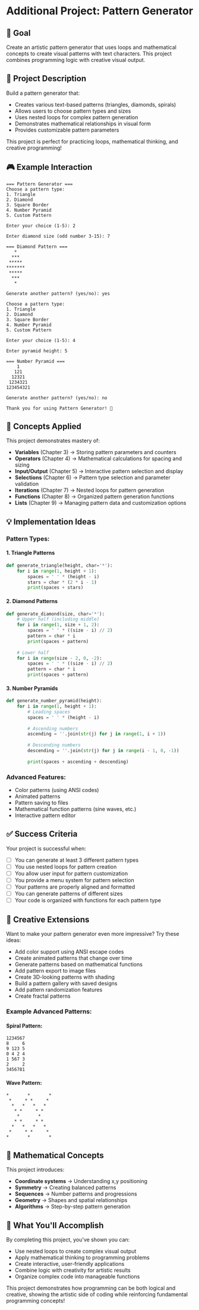 # Additional Project: Pattern Generator

## 🎯 Goal

Create an artistic pattern generator that uses loops and mathematical concepts to create visual patterns with text characters. This project combines programming logic with creative visual output.

## 📖 Project Description

Build a pattern generator that:
- Creates various text-based patterns (triangles, diamonds, spirals)
- Allows users to choose pattern types and sizes
- Uses nested loops for complex pattern generation
- Demonstrates mathematical relationships in visual form
- Provides customizable pattern parameters

This project is perfect for practicing loops, mathematical thinking, and creative programming!

## 🎮 Example Interaction

```
=== Pattern Generator ===
Choose a pattern type:
1. Triangle
2. Diamond
3. Square Border
4. Number Pyramid
5. Custom Pattern

Enter your choice (1-5): 2

Enter diamond size (odd number 3-15): 7

=== Diamond Pattern ===
   *
  ***
 *****
*******
 *****
  ***
   *

Generate another pattern? (yes/no): yes

Choose a pattern type:
1. Triangle
2. Diamond
3. Square Border
4. Number Pyramid
5. Custom Pattern

Enter your choice (1-5): 4

Enter pyramid height: 5

=== Number Pyramid ===
    1
   121
  12321
 1234321
123454321

Generate another pattern? (yes/no): no

Thank you for using Pattern Generator! 🎨
```

## 🧠 Concepts Applied

This project demonstrates mastery of:
- **Variables** (Chapter 3) → Storing pattern parameters and counters
- **Operators** (Chapter 4) → Mathematical calculations for spacing and sizing
- **Input/Output** (Chapter 5) → Interactive pattern selection and display
- **Selections** (Chapter 6) → Pattern type selection and parameter validation
- **Iterations** (Chapter 7) → Nested loops for pattern generation
- **Functions** (Chapter 8) → Organized pattern generation functions
- **Lists** (Chapter 9) → Managing pattern data and customization options

## 💡 Implementation Ideas

### Pattern Types:

#### 1. Triangle Patterns
```python
def generate_triangle(height, char='*'):
    for i in range(1, height + 1):
        spaces = ' ' * (height - i)
        stars = char * (2 * i - 1)
        print(spaces + stars)
```

#### 2. Diamond Patterns
```python
def generate_diamond(size, char='*'):
    # Upper half (including middle)
    for i in range(1, size + 1, 2):
        spaces = ' ' * ((size - i) // 2)
        pattern = char * i
        print(spaces + pattern)
    
    # Lower half
    for i in range(size - 2, 0, -2):
        spaces = ' ' * ((size - i) // 2)
        pattern = char * i
        print(spaces + pattern)
```

#### 3. Number Pyramids
```python
def generate_number_pyramid(height):
    for i in range(1, height + 1):
        # Leading spaces
        spaces = ' ' * (height - i)
        
        # Ascending numbers
        ascending = ''.join(str(j) for j in range(1, i + 1))
        
        # Descending numbers
        descending = ''.join(str(j) for j in range(i - 1, 0, -1))
        
        print(spaces + ascending + descending)
```

### Advanced Features:
- Color patterns (using ANSI codes)
- Animated patterns
- Pattern saving to files
- Mathematical function patterns (sine waves, etc.)
- Interactive pattern editor

## ✅ Success Criteria

Your project is successful when:
- [ ] You can generate at least 3 different pattern types
- [ ] You use nested loops for pattern creation
- [ ] You allow user input for pattern customization
- [ ] You provide a menu system for pattern selection
- [ ] Your patterns are properly aligned and formatted
- [ ] You can generate patterns of different sizes
- [ ] Your code is organized with functions for each pattern type

## 🎨 Creative Extensions

Want to make your pattern generator even more impressive? Try these ideas:
- Add color support using ANSI escape codes
- Create animated patterns that change over time
- Generate patterns based on mathematical functions
- Add pattern export to image files
- Create 3D-looking patterns with shading
- Build a pattern gallery with saved designs
- Add pattern randomization features
- Create fractal patterns

### Example Advanced Patterns:

#### Spiral Pattern:
```
1234567
8     6
9 123 5
0 4 2 4
1 567 3
2     2
3456781
```

#### Wave Pattern:
```
*       *       *
 *     * *     *
  *   *   *   *
   * *     * *
    *       *
   * *     * *
  *   *   *   *
 *     * *     *
*       *       *
```

## 🔗 Mathematical Concepts

This project introduces:
- **Coordinate systems** → Understanding x,y positioning
- **Symmetry** → Creating balanced patterns
- **Sequences** → Number patterns and progressions
- **Geometry** → Shapes and spatial relationships
- **Algorithms** → Step-by-step pattern generation

## 🎉 What You'll Accomplish

By completing this project, you've shown you can:
- Use nested loops to create complex visual output
- Apply mathematical thinking to programming problems
- Create interactive, user-friendly applications
- Combine logic with creativity for artistic results
- Organize complex code into manageable functions

This project demonstrates how programming can be both logical and creative, showing the artistic side of coding while reinforcing fundamental programming concepts!
